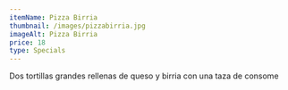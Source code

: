 ```yaml
---
itemName: Pizza Birria
thumbnail: /images/pizzabirria.jpg
imageAlt: Pizza Birria
price: 18
type: Specials
---
```

Dos tortillas grandes rellenas de queso y birria con una taza de consome